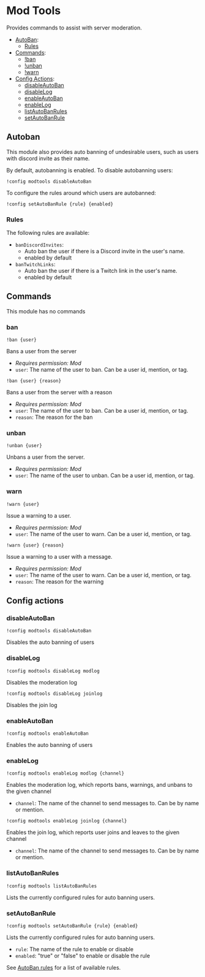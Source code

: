 # Mod Tools
Provides commands to assist with server moderation.

- [AutoBan](#autoban):
    - [Rules](#rules)
- [Commands](#commands):
    - [!ban](#ban)
    - [!unban](#unban)
    - [!warn](#warn)
- [Config Actions](#config-actions):
    - [disableAutoBan](#disableautoban)
    - [disableLog](#disablelog)
    - [enableAutoBan](#enableautoban)
    - [enableLog](#enablelog)
    - [listAutoBanRules](#listautobanrules)
    - [setAutoBanRule](#setautobanrule)

## Autoban

This module also provides auto banning of undesirable users, such as users with discord invite as their name.

By default, autobanning is enabled. To disable autobanning users:
```text
!config modtools disableAutoBan
```

To configure the rules around which users are autobanned:
```text
!config setAutoBanRule {rule} {enabled}
```

### Rules

The following rules are available:

* `banDiscordInvites`: 
    * Auto ban the user if there is a Discord invite in the user's name.
    * enabled by default
* `banTwitchLinks`: 
    * Auto ban the user if there is a Twitch link in the user's name.
    * enabled by default

## Commands

This module has no commands

### ban
```text
!ban {user}
```
Bans a user from the server

* *Requires permission: Mod*
* `user`: The name of the user to ban. Can be a user id, mention, or tag.

```text
!ban {user} {reason}
```
Bans a user from the server with a reason

* *Requires permission: Mod*
* `user`: The name of the user to ban. Can be a user id, mention, or tag.
* `reason`: The reason for the ban

### unban
```text
!unban {user}
```
Unbans a user from the server.

* *Requires permission: Mod*
* `user`: The name of the user to unban. Can be a user id, mention, or tag.

### warn
```text
!warn {user}
```
Issue a warning to a user.

* *Requires permission: Mod*
* `user`: The name of the user to warn. Can be a user id, mention, or tag.

```text
!warn {user} {reason}
```
Issue a warning to a user with a message.

* *Requires permission: Mod*
* `user`: The name of the user to warn. Can be a user id, mention, or tag.
* `reason`: The reason for the warning

## Config actions

### disableAutoBan
```text
!config modtools disableAutoBan
```
Disables the auto banning of users

### disableLog
```text
!config modtools disableLog modlog
```
Disables the moderation log

```text
!config modtools disableLog joinlog
```
Disables the join log

### enableAutoBan
```text
!config modtools enableAutoBan
```
Enables the auto banning of users

### enableLog
```text
!config modtools enableLog modlog {channel}
```
Enables the moderation log, which reports bans, warnings, and unbans to the given channel

* `channel`: The name of the channel to send messages to. Can be by name or mention.

```text
!config modtools enableLog joinlog {channel}
```
Enables the join log, which reports user joins and leaves to the given channel

* `channel`: The name of the channel to send messages to. Can be by name or mention.

### listAutoBanRules
```text
!config modtools listAutoBanRules
```
Lists the currently configured rules for auto banning users.

### setAutoBanRule
```text
!config modtools setAutoBanRule {rule} {enabled}
```
Lists the currently configured rules for auto banning users.

* `rule`: The name of the rule to enable or disable
* `enabled`: "true" or "false" to enable or disable the rule

See [AutoBan rules](#rules) for a list of available rules.
